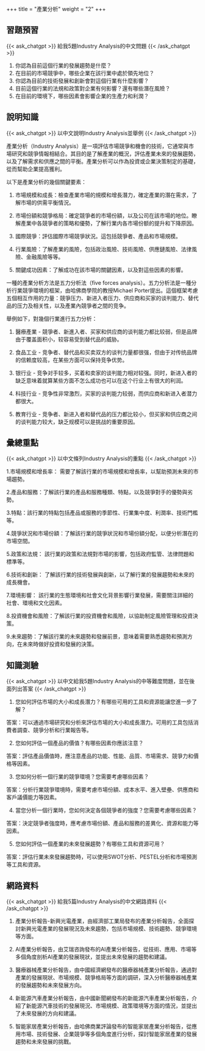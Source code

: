 +++
title = "產業分析"
weight = "2"
+++
## 習題預習
{{< ask_chatgpt >}}
給我5題Industry Analysis的中文問題
{{< /ask_chatgpt >}}



1. 你認為目前這個行業的發展趨勢是什麼？
2. 在目前的市場競爭中，哪些企業在該行業中處於領先地位？
3. 你認為目前的技術發展和創新會對這個行業有什麼影響？
4. 目前這個行業的法規和政策對企業有何影響？還有哪些潛在風險？
5. 在目前的環境下，哪些因素會影響企業的生產力和利潤？   

## 說明知識
{{< ask_chatgpt >}}
以中文說明Industry Analysis並舉例
{{< /ask_chatgpt >}}



產業分析（Industry Analysis）是一項評估市場競爭和機會的技術，它通常與市場研究和競爭情報相結合。其目的是了解產業的概況，評估產業未來的發展趨勢，以及了解需求和供應之間的平衡。產業分析可以作為投資或企業決策制定的基礎，從而幫助企業提高獲利。

以下是產業分析的幾個關鍵要素：

1. 市場規模和成長：檢查產業市場的規模和增長潛力，確定產業的潛在需求，了解市場的供需平衡情況。

2. 市場份額和競爭格局：確定競爭者的市場份額，以及公司在該市場的地位。瞭解產業中各競爭者的策略和優勢，了解行業内各市場份额的提升和下降原因。

3. 國際競爭：評估國際市場競爭狀況。這包括競爭者、產品和市場規模。

4. 行業風險：了解產業的風險，包括政治風險、技術風險、供應鏈風險、法律風險、金融風險等等。

5. 關鍵成功因素：了解成功在該市場的關鍵因素，以及對這些因素的影響。

一種的產業分析方法是五力分析法（five forces analysis）。五力分析法是一種分析行業競爭環境的框架，由哈佛商學院的教授Michael Porter提出。這個框架考慮五個相互作用的力量：競爭压力、新进入者压力、供应商和买家的谈判能力、替代品的压力及相关性，以及產業內競爭者之間的竞争。

舉例如下，對幾個行業進行五力分析：

1. 醫療產業 - 競爭者、新進入者、买家和供应商的谈判能力都比较弱，但是品牌由于覆盖面积小，较容易受到替代品的威胁。

2. 食品工业 - 竞争者、替代品和买卖双方的谈判力量都很强，但由于对传统品牌的信赖度较高，在某些方面可以保持竞争优势。

3. 银行业 - 竞争对手较多，买着和卖家的谈判能力相对较强。同时，新进入者的缺乏意味着就算某些方面不怎么成功也可以在这个行业上有很大的利润。

4. 科技行业 - 竞争性非常激烈，买家的谈判能力较弱，而供应商和新进入者潜力都很大。

5. 教育行业 - 竞争者、新进入者和替代品的压力都比较小，但买家和供应商之间的谈判能力较大，缺乏规模可以是挑战的重要原因。   

## 彙總重點
{{< ask_chatgpt >}}
以中文條列Industry Analysis的重點
{{< /ask_chatgpt >}}



1.市場規模和增長率： 需要了解該行業的市場規模和增長率，以幫助預測未來的市場趨勢。

2.產品和服務：了解該行業的產品和服務種類、特點，以及競爭對手的優勢與劣勢。

3.特點：該行業的特點包括產品或服務的季節性、行業集中度、利潤率、技術門檻等。

4.競爭狀況和市場份額：了解該行業的競爭狀況和市場份額分配，以便分析潛在的市場空間。

5.政策和法規： 該行業的政策和法規對市場的影響，包括政府監管、法律問題和標準等。

6.技術和創新： 了解該行業的技術發展與創新，以了解行業的發展趨勢和未來的成長機會。

7.環境影響： 該行業的生態環境和社會文化背景影響行業發展，需要關注詳細的社會、環境和文化因素。

8.投資機會和風險：了解該行業的投資機會和風險，以協助制定風險管理和投資決策。

9.未來趨勢：了解該行業的未來趨勢和發展前景，意味着需要熟悉趨勢和預測方向，在未來時做好投資和發展的決策。   

## 知識測驗
{{< ask_chatgpt >}}
以中文給我5題Industry Analysis的中等難度問題，並在後面列出答案
{{< /ask_chatgpt >}}



1. 您如何評估市場的大小和成長潛力？有哪些可用的工具和資源能讓您進一步了解？

答案：可以通過市場研究和分析來評估市場的大小和成長潛力。可用的工具包括消費者調查、競爭分析和行業報告等。

2. 您如何評估一個產品的價值？有哪些因素你應該注意？

答案：評估產品價值時，應注意產品的功能、性能、品質、市場需求、競爭力和價格等因素。

3. 您如何分析一個行業的競爭環境？您需要考慮哪些因素？

答案：分析行業競爭環境時，需要考慮市場份額、成本水平、進入壁壘、供應商和客戶議價能力等因素。

4. 當您分析一個行業時，您如何決定各個競爭者的強度？您需要考慮哪些因素？

答案：決定競爭者強度時，應考慮市場份額、產品和服務的差異化、資源和能力等因素。

5. 您如何評估一個產業的未來發展趨勢？有哪些工具和資源可用？

答案：評估行業未來發展趨勢時，可以使用SWOT分析、PESTEL分析和市場預測等工具和資源。   

## 網路資料
{{< ask_chatgpt >}}
給我5篇Industry Analysis的中文網路資料
{{< /ask_chatgpt >}}



1. 產業分析報告-新興光電產業，由經濟部工業局發布的產業分析報告，全面探討新興光電產業的發展現況及未來趨勢，包括市場規模、技術趨勢、競爭環境等方面。

2. AI產業分析報告，由艾瑞咨詢發布的AI產業分析報告，從技術、應用、市場等多個角度剖析AI產業的發展現狀，並提出未來發展的趨勢和建議。

3. 醫療器械產業分析報告，由中國經濟網發布的醫療器械產業分析報告，通過對產業的發展現狀、市場規模、競爭格局等方面的調研，深入分析醫療器械產業的發展趨勢和未來發展方向。

4. 新能源汽車產業分析報告，由中國新聞網發布的新能源汽車產業分析報告，介紹了新能源汽車技術的發展現況、市場規模、政策環境等方面的情況，並提出了未來發展的方向和建議。

5. 智能家居產業分析報告，由哈佛商業評論發布的智能家居產業分析報告，從應用市場、技術發展、企業競爭等多個角度進行分析，探討智能家居產業的發展趨勢和未來發展的挑戰。   

